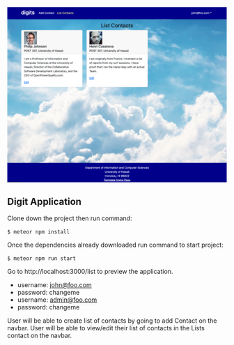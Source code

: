 <img src="doc/digit.png">

## Digit Application
Clone down the project then run command:

```
$ meteor npm install
```
Once the dependencies already downloaded run command to start project:
```
$ meteor npm run start
```

Go to http://localhost:3000/list to preview the application.

* username: john@foo.com
* password: changeme
* username: admin@foo.com
* password: changeme

User will be able to create list of contacts by going to add Contact on the navbar.
User will be able to view/edit their list of contacts in the Lists contact on the navbar.

[//]: # (![]&#40;https://github.com/ics-software-engineering/meteor-application-template-react/raw/main/doc/landing-page.png&#41;)

[//]: # ()
[//]: # (meteor-application-template-react is a sample Meteor 2.9 application that illustrates: )

[//]: # ()
[//]: # (  * A standard directory layout using 'imports/' as recommended in the [Meteor Guide]&#40;https://guide.meteor.com/structure.html&#41;)

[//]: # (  * [Bootstrap 5 React]&#40;https://react-bootstrap.github.io/&#41; for user interface.)

[//]: # (  * [Uniforms]&#40;https://uniforms.tools/&#41; for form development.)

[//]: # (  * [alanning:roles]&#40;https://github.com/alanning/meteor-roles&#41; to implement a special "Admin" user.)

[//]: # (  * Authorization, authentication, and registration using built-in Meteor packages.)

[//]: # (  * Initialization of users and data from a settings file.)

[//]: # (  * Alerts regarding success or failure of DB updates using [Sweet Alert]&#40;https://sweetalert.js.org/&#41;.)

[//]: # (  * Quality assurance using [ESLint]&#40;http://eslint.org&#41; with packages to partially enforce the [Meteor Coding Standards]&#40;https://guide.meteor.com/code-style.html&#41; and the [AirBnB Javascript Style Guide]&#40;https://github.com/airbnb/javascript&#41;.)

[//]: # ()
[//]: # (The goal of this template is to help you get quickly started doing Meteor development by providing a reasonable directory structure for development and deployment, a set of common extensions to the core framework, and boilerplate code to implement basic page display, navigation, forms, roles, and collection manipulation.)

[//]: # ()
[//]: # (To keep this codebase simple and small, some important capabilities are intentionally excluded from this template:)

[//]: # ()
[//]: # (  * Unit Testing.)

[//]: # (  * Security &#40;meteor-application-template-react enables the insecure packages&#41;)

[//]: # (  * Deployment)

[//]: # ()
[//]: # (Examples of the these capabilities will be provided elsewhere.)

[//]: # ()
[//]: # (## Installation)

[//]: # ()
[//]: # (First, [install Meteor]&#40;https://www.meteor.com/install&#41;.)

[//]: # ()
[//]: # (Second, go to [https://github.com/ics-software-engineering/meteor-application-template-react]&#40;https://github.com/ics-software-engineering/meteor-application-template-react&#41;, and click the "Use this template" button. Complete the dialog box to create a new repository that you own that is initialized with this template's files.)

[//]: # ()
[//]: # (Third, go to your newly created repository, and click the "Clone or download" button to download your new GitHub repo to your local file system.  Using [GitHub Desktop]&#40;https://desktop.github.com/&#41; is a great choice if you use MacOS or Windows.)

[//]: # ()
[//]: # (Fourth, cd into the app/ directory of your local copy of the repo, and install third party libraries with:)

[//]: # ()
[//]: # (```)

[//]: # ($ meteor npm install)

[//]: # (```)

[//]: # ()
[//]: # (## Running the system)

[//]: # ()
[//]: # (Once the libraries are installed, you can run the application by invoking the "start" script in the [package.json file]&#40;https://github.com/ics-software-engineering/meteor-application-template-react/blob/master/app/package.json&#41;:)

[//]: # ()
[//]: # (```)

[//]: # ($ meteor npm run start)

[//]: # (```)

[//]: # ()
[//]: # (The first time you run the app, it will create some default users and data. Here is the output:)

[//]: # ()
[//]: # (```)

[//]: # ( meteor npm run start )

[//]: # ()
[//]: # (> meteor-application-template-react@ start /Users/carletonmoore/GitHub/ICS314/meteor-application-template-react/app)

[//]: # (> meteor --no-release-check --exclude-archs web.browser.legacy,web.cordova --settings ../config/settings.development.json)

[//]: # ()
[//]: # ([[[[[ ~/GitHub/ICS314/meteor-application-template-react/app ]]]]])

[//]: # ()
[//]: # (=> Started proxy.                             )

[//]: # (=> Started HMR server.                        )

[//]: # (=> Started MongoDB.                           )

[//]: # (I20220529-12:09:18.384&#40;-10&#41;? Creating the default user&#40;s&#41;)

[//]: # (I20220529-12:09:18.389&#40;-10&#41;?   Creating user admin@foo.com.)

[//]: # (I20220529-12:09:18.453&#40;-10&#41;?   Creating user john@foo.com.)

[//]: # (I20220529-12:09:18.515&#40;-10&#41;? Creating default data.)

[//]: # (I20220529-12:09:18.515&#40;-10&#41;?   Adding: Basket &#40;john@foo.com&#41;)

[//]: # (I20220529-12:09:18.599&#40;-10&#41;?   Adding: Bicycle &#40;john@foo.com&#41;)

[//]: # (I20220529-12:09:18.600&#40;-10&#41;?   Adding: Banana &#40;admin@foo.com&#41;)

[//]: # (I20220529-12:09:18.601&#40;-10&#41;?   Adding: Boogie Board &#40;admin@foo.com&#41;)

[//]: # (I20220529-12:09:18.773&#40;-10&#41;? Monti APM: completed instrumenting the app)

[//]: # (=> Started your app.)

[//]: # ()
[//]: # (=> App running at: http://localhost:3000/)

[//]: # (```)

[//]: # ()
[//]: # (Periodically, you might see `Error starting Mongo &#40;2 tries left&#41;: Cannot run replSetReconfig because the node is currently updating its configuration` after the `=> Started HMR server.`. It doesn't seem to be a problem since the MongoDB does start.)

[//]: # ()
[//]: # (### Viewing the running app)

[//]: # ()
[//]: # (If all goes well, the template application will appear at [http://localhost:3000]&#40;http://localhost:3000&#41;.  You can login using the credentials in [settings.development.json]&#40;https://github.com/ics-software-engineering/meteor-application-template-react/blob/main/config/settings.development.json&#41;, or else register a new account.)

[//]: # ()
[//]: # (### ESLint)

[//]: # ()
[//]: # (You can verify that the code obeys our coding standards by running ESLint over the code in the imports/ directory with:)

[//]: # ()
[//]: # (```)

[//]: # (meteor npm run lint)

[//]: # (```)

[//]: # ()
[//]: # (## Walkthrough)

[//]: # ()
[//]: # (The following sections describe the major features of this template.)

[//]: # ()
[//]: # (### Directory structure)

[//]: # ()
[//]: # (The top-level directory structure is:)

[//]: # ()
[//]: # (```)

[//]: # (.github     # holds the GitHub Continuous Integration action and Issue template.)

[//]: # (app/        # holds the Meteor application sources)

[//]: # (config/     # holds configuration files, such as settings.development.json)

[//]: # (doc/        # holds developer documentation, user guides, etc.)

[//]: # (.gitignore  # don't commit IntelliJ project files, node_modules, and settings.production.json)

[//]: # (```)

[//]: # ()
[//]: # (This structure separates documentation files &#40;such as screenshots&#41; and configuration files &#40;such as the settings files&#41; from the actual Meteor application.)

[//]: # ()
[//]: # (The app/ directory has this structure:)

[//]: # ()
[//]: # (```)

[//]: # (.deploy/)

[//]: # (  .gitignore     # don't commit mup.js or settings.json)

[//]: # (  mup.sample.js  # sample mup.js file used for deploying the application)

[//]: # (  settings.sample.json # sample settings file)

[//]: # (  )
[//]: # (client/)

[//]: # (  main.html      # The boilerplate HTML with a "root" div to be manipulated by React.)

[//]: # (  main.js        # import startup files.)

[//]: # ()
[//]: # (imports/)

[//]: # (  api/           # Define collections)

[//]: # (    stuff/       # The Stuffs collection definition)

[//]: # (  startup/       # Define code to run when system starts up &#40;client-only, server-only, both&#41;)

[//]: # (    client/)

[//]: # (    server/)

[//]: # (  ui/)

[//]: # (    components/  # Contains page elements, some of which could appear on multiple pages.)

[//]: # (    layouts/     # Contains top-level layout &#40;<App> component&#41;.)

[//]: # (    pages/       # Contains components for each page.)

[//]: # ()
[//]: # (node_modules/    # managed by npm)

[//]: # ()
[//]: # (public/          # static assets &#40;like images&#41; can go here.)

[//]: # ()
[//]: # (server/)

[//]: # (   main.js       # import the server-side js files.)

[//]: # (   )
[//]: # (tests/           # testcafe acceptance tests.)

[//]: # (```)

[//]: # ()
[//]: # (### Import conventions)

[//]: # ()
[//]: # (This system adheres to the Meteor guideline of putting all application code in the imports/ directory, and using client/main.js and server/main.js to import the code appropriate for the client and server in an appropriate order.)

[//]: # ()
[//]: # (### Application functionality)

[//]: # ()
[//]: # (The application implements a simple CRUD application for managing "Stuff", which is a Mongo Collection consisting of a name &#40;String&#41;, a quantity &#40;Number&#41;, a condition &#40;one of 'excellent', 'good', 'fair', or 'poor'&#41; and an owner.)

[//]: # ()
[//]: # (By default, each user only sees the Stuff that they have created.  However, the settings file enables you to define default accounts.  If you define a user with the role "admin", then that user gets access to a special page which lists all the Stuff defined by all users.)

[//]: # ()
[//]: # (#### Landing page)

[//]: # ()
[//]: # (When you retrieve the app at http://localhost:3000, this is what should be displayed:)

[//]: # ()
[//]: # (![]&#40;https://github.com/ics-software-engineering/meteor-application-template-react/raw/main/doc/landing-page.png&#41;)

[//]: # ()
[//]: # (The next step is to use the Login menu to either Login to an existing account or register a new account.)

[//]: # ()
[//]: # (#### Login page)

[//]: # ()
[//]: # (Clicking on the Login link, then on the Sign In menu item displays this page:)

[//]: # ()
[//]: # (![]&#40;https://github.com/ics-software-engineering/meteor-application-template-react/raw/main/doc/signin-page.png&#41;)

[//]: # ()
[//]: # (#### Register page)

[//]: # ()
[//]: # (Alternatively, clicking on the Login link, then on the Sign Up menu item displays this page:)

[//]: # ()
[//]: # (![]&#40;https://github.com/ics-software-engineering/meteor-application-template-react/raw/main/doc/register-page.png&#41;)

[//]: # ()
[//]: # ()
[//]: # (#### Landing &#40;after Login&#41; page, non-Admin user)

[//]: # ()
[//]: # (Once you log in &#40;either to an existing account or by creating a new one&#41;, the navbar changes as follows:)

[//]: # ()
[//]: # (![]&#40;https://github.com/ics-software-engineering/meteor-application-template-react/raw/main/doc/landing-after-login-page.png&#41;)

[//]: # ()
[//]: # (You can now add new Stuff documents, and list the Stuff you have created. Note you cannot see any Stuff created by other users.)

[//]: # ()
[//]: # (#### Add Stuff page)

[//]: # ()
[//]: # (After logging in, here is the page that allows you to add new Stuff:)

[//]: # ()
[//]: # (![]&#40;https://github.com/ics-software-engineering/meteor-application-template-react/raw/main/doc/add-stuff-page.png&#41;)

[//]: # ()
[//]: # (#### List Stuff page)

[//]: # ()
[//]: # (After logging in, here is the page that allows you to list all the Stuff you have created:)

[//]: # ()
[//]: # (![]&#40;https://github.com/ics-software-engineering/meteor-application-template-react/raw/main/doc/list-stuff-page.png&#41;)

[//]: # ()
[//]: # (You click the "Edit" link to go to the Edit Stuff page, shown next.)

[//]: # ()
[//]: # (#### Edit Stuff page)

[//]: # ()
[//]: # (After clicking on the "Edit" link associated with an item, this page displays that allows you to change and save it:)

[//]: # ()
[//]: # (![]&#40;https://github.com/ics-software-engineering/meteor-application-template-react/raw/main/doc/edit-stuff-page.png&#41;)

[//]: # ()
[//]: # (#### Landing &#40;after Login&#41;, Admin user)

[//]: # ()
[//]: # (You can define an "admin" user in the settings.json file. This user, after logging in, gets a special entry in the navbar:)

[//]: # ()
[//]: # (![]&#40;https://github.com/ics-software-engineering/meteor-application-template-react/raw/main/doc/admin-landing-page.png&#41;)

[//]: # ()
[//]: # (#### Admin page &#40;list all users stuff&#41;)

[//]: # ()
[//]: # (To provide a simple example of a "super power" for Admin users, the Admin page lists all of the Stuff by all of the users:)

[//]: # ()
[//]: # (![]&#40;https://github.com/ics-software-engineering/meteor-application-template-react/raw/main/doc/admin-list-stuff-page.png&#41;)

[//]: # ()
[//]: # (Note that non-admin users cannot get to this page, even if they type in the URL by hand.)

[//]: # ()
[//]: # (### Collections)

[//]: # ()
[//]: # (The application implements a single Collection called "Stuffs". Each Stuffs document has the following fields: name, quantity, condition, and username.)

[//]: # ()
[//]: # (The Stuffs collection is defined in [imports/api/stuff/stuff.js]&#40;https://github.com/ics-software-engineering/meteor-application-template-react/blob/main/app/imports/api/stuff/stuff.js&#41;.)

[//]: # ()
[//]: # (The Stuffs collection is initialized in [imports/startup/server/Mongo.js]&#40;https://github.com/ics-software-engineering/meteor-application-template-react/blob/main/app/imports/startup/server/Mongo.js&#41;.)

[//]: # ()
[//]: # (### CSS)

[//]: # ()
[//]: # (The application uses the [React implementation of Bootstrap 5]&#40;https://react-bootstrap.github.io/&#41;. You can adjust the theme by editing the `app/client/style.css` file. To change the theme override the Bootstrap 5 CSS variables.)

[//]: # ()
[//]: # (```css)

[//]: # (/* Change bootstrap variable values.)

[//]: # ( See https://getbootstrap.com/docs/5.2/customize/css-variables/)

[//]: # ( */)

[//]: # (body {)

[//]: # (  --bs-light-rgb: 236, 236, 236;)

[//]: # (})

[//]: # ()
[//]: # (/* Define custom styles */)

[//]: # (.gray-background {)

[//]: # (  background-color: var&#40;--bs-gray-200&#41;;)

[//]: # (  color: var&#40;--bs-dark&#41;;)

[//]: # (  padding-top: 10px;)

[//]: # (  padding-bottom: 20px;)

[//]: # (})

[//]: # (```)

[//]: # ()
[//]: # (### Routing)

[//]: # ()
[//]: # (For display and navigation among its four pages, the application uses [React Router]&#40;https://reacttraining.com/react-router/&#41;.)

[//]: # ()
[//]: # (Routing is defined in [imports/ui/layouts/App.jsx]&#40;https://github.com/ics-software-engineering/meteor-application-template-react/blob/main/app/imports/ui/layouts/App.jsx&#41;.)

[//]: # ()
[//]: # ()
[//]: # (### Authentication)

[//]: # ()
[//]: # (For authentication, the application uses the Meteor accounts package.)

[//]: # ()
[//]: # (When the application is run for the first time, a settings file &#40;such as [config/settings.development.json]&#40;https://github.com/ics-software-engineering/meteor-application-template-react/blob/main/config/settings.development.json&#41;&#41; should be passed to Meteor. That will lead to a default account being created through the code in [imports/startup/server/accounts.js]&#40;https://github.com/ics-software-engineering/meteor-application-template-react/blob/main/app/imports/startup/server/accounts.js&#41;.)

[//]: # ()
[//]: # (The application allows users to register and create new accounts at any time.)

[//]: # ()
[//]: # (### Authorization)

[//]: # ()
[//]: # (Only logged in users can manipulate Stuff documents &#40;but any registered user can manipulate any Stuff document, even if they weren't the user that created it.&#41;)

[//]: # ()
[//]: # (### Configuration)

[//]: # ()
[//]: # (The [config]&#40;https://github.com/ics-software-engineering/meteor-application-template-react/blob/main/config&#41; directory is intended to hold settings files.  The repository contains one file: [config/settings.development.json]&#40;https://github.com/ics-software-engineering/meteor-application-template-react/blob/main/config/settings.development.json&#41;.)

[//]: # ()
[//]: # (The [.gitignore]&#40;https://github.com/ics-software-engineering/meteor-application-template-react/blob/main/.gitignore&#41; file prevents a file named settings.production.json from being committed to the repository. So, if you are deploying the application, you can put settings in a file named settings.production.json and it will not be committed.)

[//]: # ()
[//]: # (### Quality Assurance)

[//]: # ()
[//]: # (#### ESLint)

[//]: # ()
[//]: # (The application includes a [.eslintrc]&#40;https://github.com/ics-software-engineering/meteor-application-template-react/blob/main/app/.eslintrc&#41; file to define the coding style adhered to in this application. You can invoke ESLint from the command line as follows:)

[//]: # ()
[//]: # (```)

[//]: # ([~/meteor-application-template-react/app]-> meteor npm run lint)

[//]: # ()
[//]: # (> meteor-application-template-react@ lint /Users/philipjohnson/meteor-application-template-react/app)

[//]: # (> eslint --quiet ./imports)

[//]: # (```)

[//]: # ()
[//]: # (ESLint should run without generating any errors.)

[//]: # ()
[//]: # (It's significantly easier to do development with ESLint integrated directly into your IDE &#40;such as IntelliJ&#41;.)

[//]: # ()
[//]: # (## Screencasts)

[//]: # ()
[//]: # (For more information about this system, please watch one or more of the following screencasts. Note that the current source code might differ slightly from the code in these screencasts, but the changes should be very minor.)

[//]: # ()
[//]: # (  * [Walkthrough of system user interface &#40;6 min&#41;]&#40;https://youtu.be/48xu1hrqUi8&#41;)

[//]: # (  * [Data and accounts structure and initialization &#40;18 min&#41;]&#40;https://youtu.be/HZRjwrVBWp4&#41;)

[//]: # (  * [Navigation, routing, pages, components &#40;34 min&#41;]&#40;https://youtu.be/XztTdHpv6Jw&#41;)

[//]: # (  * [Forms &#40;32 min&#41;]&#40;https://youtu.be/8FyWR3gUGCM&#41;)

[//]: # (  * [Authorization, authentication, and roles &#40;12 min&#41;]&#40;https://youtu.be/9HX5vuXTlvA&#41;)
